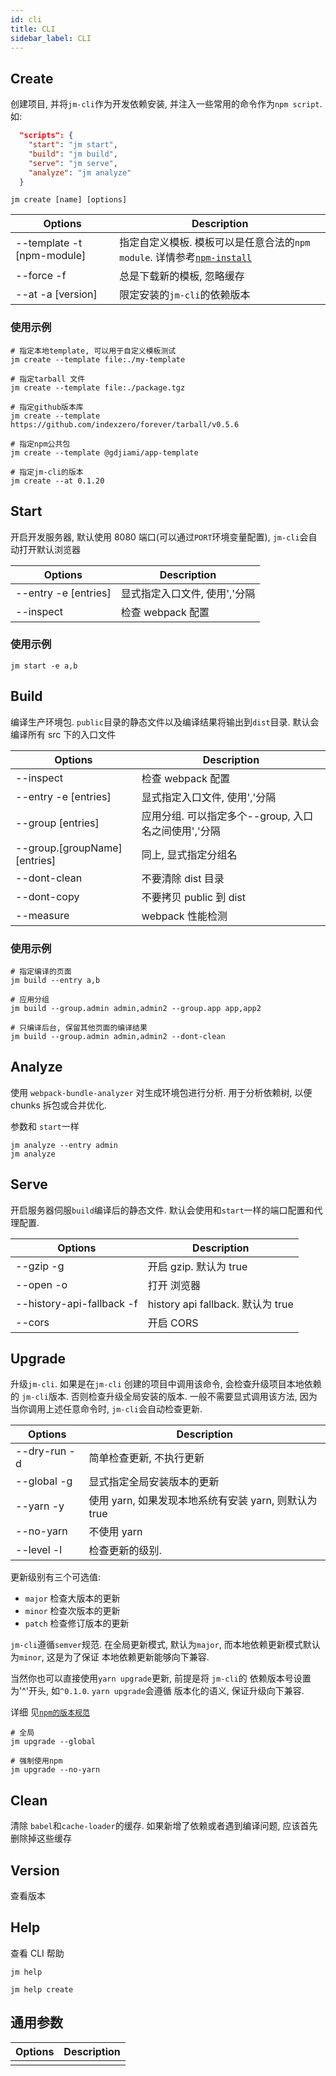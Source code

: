 ```yaml
---
id: cli
title: CLI
sidebar_label: CLI
---
```


## Create

创建项目, 并将`jm-cli`作为开发依赖安装, 并注入一些常用的命令作为`npm script`. 如:

```json
  "scripts": {
    "start": "jm start",
    "build": "jm build",
    "serve": "jm serve",
    "analyze": "jm analyze"
  }
```

```shell
jm create [name] [options]

```

| Options                    | Description                                                                                                   |
| -------------------------- | ------------------------------------------------------------------------------------------------------------- |
| --template -t [npm-module] | 指定自定义模板. 模板可以是任意合法的`npm module`. 详情参考[`npm-install`](https://docs.npmjs.com/cli/install) |
| --force -f                 | 总是下载新的模板, 忽略缓存                                                                                    |
| --at -a [version]          | 限定安装的`jm-cli`的依赖版本                                                                                  |

### 使用示例

```shell
# 指定本地template, 可以用于自定义模板测试
jm create --template file:./my-template

# 指定tarball 文件
jm create --template file:./package.tgz

# 指定github版本库
jm create --template https://github.com/indexzero/forever/tarball/v0.5.6

# 指定npm公共包
jm create --template @gdjiami/app-template

# 指定jm-cli的版本
jm create --at 0.1.20
```

## Start

开启开发服务器, 默认使用 8080 端口(可以通过`PORT`环境变量配置), `jm-cli`会自动打开默认浏览器

| Options              | Description                   |
| -------------------- | ----------------------------- |
| --entry -e [entries] | 显式指定入口文件, 使用','分隔 |
| --inspect            | 检查 webpack 配置             |

### 使用示例

```shell
jm start -e a,b
```

## Build

编译生产环境包. `public`目录的静态文件以及编译结果将输出到`dist`目录. 默认会编译所有 src 下的入口文件

| Options                      | Description                                          |
| ---------------------------- | ---------------------------------------------------- |
| --inspect                    | 检查 webpack 配置                                    |
| --entry -e [entries]         | 显式指定入口文件, 使用','分隔                        |
| --group [entries]            | 应用分组. 可以指定多个--group, 入口名之间使用','分隔 |
| --group.[groupName][entries] | 同上, 显式指定分组名                                 |
| --dont-clean                 | 不要清除 dist 目录                                   |
| --dont-copy                  | 不要拷贝 public 到 dist                              |
| --measure                    | webpack 性能检测                                     |

### 使用示例

```shell
# 指定编译的页面
jm build --entry a,b

# 应用分组
jm build --group.admin admin,admin2 --group.app app,app2

# 只编译后台, 保留其他页面的编译结果
jm build --group.admin admin,admin2 --dont-clean
```

## Analyze

使用 `webpack-bundle-analyzer` 对生成环境包进行分析. 用于分析依赖树, 以便 chunks 拆包或合并优化.

参数和 `start`一样

```shell
jm analyze --entry admin
jm analyze
```

## Serve

开启服务器伺服`build`编译后的静态文件. 默认会使用和`start`一样的端口配置和代理配置.

| Options                   | Description                       |
| ------------------------- | --------------------------------- |
| --gzip -g                 | 开启 gzip. 默认为 true            |
| --open -o                 | 打开 浏览器                       |
| --history-api-fallback -f | history api fallback. 默认为 true |
| --cors                    | 开启 CORS                         |

## Upgrade

升级`jm-cli`. 如果是在`jm-cli` 创建的项目中调用该命令, 会检查升级项目本地依赖的 `jm-cli`版本.
否则检查升级全局安装的版本. 一般不需要显式调用该方法, 因为当你调用上述任意命令时, `jm-cli`会自动检查更新.

| Options      | Description                                           |
| ------------ | ----------------------------------------------------- |
| --dry-run -d | 简单检查更新, 不执行更新                              |
| --global -g  | 显式指定全局安装版本的更新                            |
| --yarn -y    | 使用 yarn, 如果发现本地系统有安装 yarn, 则默认为 true |
| --no-yarn    | 不使用 yarn                                           |
| --level -l   | 检查更新的级别.                                       |

更新级别有三个可选值:

- `major` 检查大版本的更新
- `minor` 检查次版本的更新
- `patch` 检查修订版本的更新

`jm-cli`遵循`semver`规范. 在全局更新模式, 默认为`major`, 而本地依赖更新模式默认为`minor`, 这是为了保证
本地依赖更新能够向下兼容.

当然你也可以直接使用`yarn upgrade`更新, 前提是将 `jm-cli`的 依赖版本号设置为'^'开头, 如`^0.1.0`. `yarn upgrade`会遵循
版本化的语义, 保证升级向下兼容.

详细 见[`npm的版本规范`](https://docs.npmjs.com/misc/semver)

```shell
# 全局
jm upgrade --global

# 强制使用npm
jm upgrade --no-yarn
```

## Clean

清除 `babel`和`cache-loader`的缓存. 如果新增了依赖或者遇到编译问题, 应该首先删除掉这些缓存

## Version

查看版本

## Help

查看 CLI 帮助

```shell
jm help

jm help create

```

## 通用参数

| Options | Description |
| ------- | ----------- |
|         |             |
